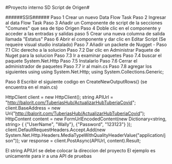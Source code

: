 #Proyecto interno SD Script de Origen#

######SSIS######
Paso 1 Crear un nuevo Data Flow Task
Paso 2 Ingresar al data Flow Task 
Paso 3 Añadir un Componente de script de la secciones "Comunes" que sea de tipo Origen
Paso 4 Doble clic en el componente y acceder a las entradas y salidas
paso 5 Crear una nueva columna de salida llamada "Estatus"
Paso 6 Abrir el componente y dar clic en Editar Script
(Se requeire visual studio instalado)
Paso 7 Añadir un packete de Nugget -
    Paso 7.1 Clic derecho a la solucion 
    Paso 7.2 Dar clic en Administrar Paquete de Nuget para la solucion
    Paso 7.3 Ir a examinar paquetes
    Paso 7.4 buscar el paquete System.Net.Http
    Paso 7.5 Instalarlo
    Paso 7.6 Cerrar el administrador de paquetes
    Paso 7.7 ir al main.cs
    Paso 7.8 agregar los siguientes using 
        using System.Net.Http;
        using System.Collections.Generic;

Paso 8 Escribir el siguiente codigo en CreateNewOutputRows() (se encuentra en el main.cs)


HttpClient client = new HttpClient();
string APIUrl = "http://balorit.com/TuberiasHub/ActualizarHubTuberiaCovid";
client.BaseAddress = new Uri("http://balorit.com/TuberiasHub/ActualizarHubTuberiaCovid");
HttpContent content = new FormUrlEncodedContent(new Dictionary<string, string>
{
    {"UserName", "Wally"},
    {"Password", "123123"}
});
client.DefaultRequestHeaders.Accept.Add(new System.Net.Http.Headers.MediaTypeWithQualityHeaderValue("application/json"));
var response = client.PostAsync(APIUrl, content).Result;

El string APIUrl se debe colocar la direccion del proyecto
El ejemplo es unicamente para ir a una API de pruebas
